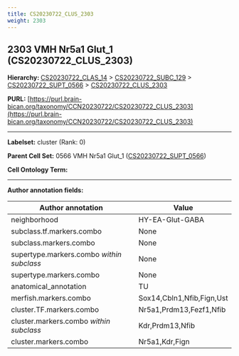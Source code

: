 ```yaml
---
title: CS20230722_CLUS_2303
weight: 2303
---
```

## 2303 VMH Nr5a1 Glut_1 (CS20230722_CLUS_2303)
<b>Hierarchy: </b>
[CS20230722_CLAS_14](../CS20230722_CLAS_14) >
[CS20230722_SUBC_129](../CS20230722_SUBC_129) >
[CS20230722_SUPT_0566](../CS20230722_SUPT_0566) >
[CS20230722_CLUS_2303](../CS20230722_CLUS_2303)

**PURL:** [https://purl.brain-bican.org/taxonomy/CCN20230722/CS20230722_CLUS_2303](https://purl.brain-bican.org/taxonomy/CCN20230722/CS20230722_CLUS_2303)

---


**Labelset:** cluster (Rank: 0)

**Parent Cell Set:** 0566 VMH Nr5a1 Glut_1 ([CS20230722_SUPT_0566](../CS20230722_SUPT_0566))



**Cell Ontology Term:** 

[MARKER GENES.]: #


---

[TRANSFERRED ANNOTATIONS.]: #


[AUTHOR ANNOTATION FIELDS.]: #


**Author annotation fields:**

| Author annotation | Value |
|-------------------|-------|
|neighborhood|HY-EA-Glut-GABA|
|subclass.tf.markers.combo|None|
|subclass.markers.combo|None|
|supertype.markers.combo _within subclass_|None|
|supertype.markers.combo|None|
|anatomical_annotation|TU|
|merfish.markers.combo|Sox14,Cbln1,Nfib,Fign,Ust|
|cluster.TF.markers.combo|Nr5a1,Prdm13,Fezf1,Nfib|
|cluster.markers.combo _within subclass_|Kdr,Prdm13,Nfib|
|cluster.markers.combo|Nr5a1,Kdr,Fign|
